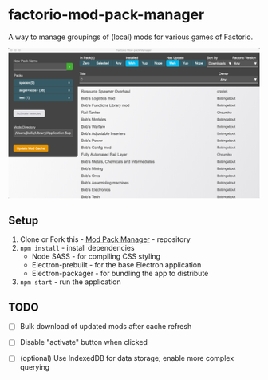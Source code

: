 # factorio-mod-pack-manager

A way to manage groupings of (local) mods for various games of Factorio.

![Mod Manager Screenshot](./mod-manager.png)

## Setup

  1. Clone or Fork this - [Mod Pack Manager] - repository
  2. `npm install` - install dependencies
      - Node SASS - for compiling CSS styling
      - Electron-prebuilt - for the base Electron application
      - Electron-packager - for bundling the app to distribute
  3. `npm start` - run the application

## TODO

  - [ ] Bulk download of updated mods after cache refresh
  - [ ] Disable "activate" button when clicked
  - [ ] (optional) Use IndexedDB for data storage; enable more complex querying


[Mod Pack Manager]: https://github.com/kalisjoshua/factorio-mod-pack-manager
